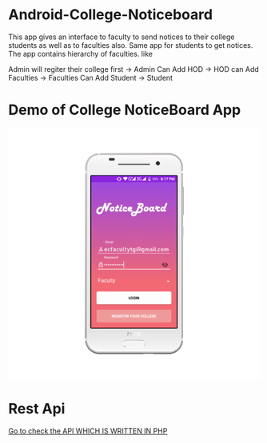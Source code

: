 # Android-College-Noticeboard

This app gives an interface to faculty to send notices to their college students as well as  to faculties also. 
Same app for students to get notices. The app contains hierarchy of faculties. like 

Admin will regiter their college first -> Admin Can Add HOD -> HOD can Add Faculties -> Faculties Can Add Student -> Student
# Demo of College NoticeBoard App 
  <img src="https://github.com/happysingh23828/Android-College-Noticeboard/blob/master/screenshots/collegenoticeboard.gif"></br>
  # Rest Api 
  <a href="https://github.com/happysingh23828/Web-API-College-Noticeboard">Go to check the API WHICH IS WRITTEN IN PHP</a>
  
  
